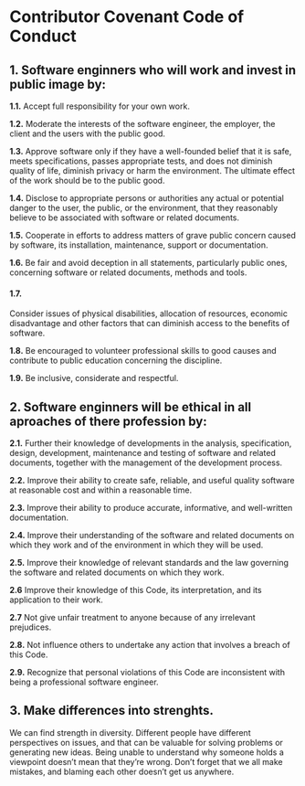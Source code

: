 # Contributor Covenant Code of Conduct

## 1. Software enginners who will work and invest in public image by:

**1.1.** Accept full responsibility for your own work.

**1.2.** Moderate the interests of the software engineer, the employer, the client and the users with the public good.

**1.3.** Approve software only if they have a well-founded belief that it is safe, meets specifications, passes appropriate tests, and does not diminish quality of life, diminish privacy or harm the environment. The ultimate effect of the work should be to the public good.

**1.4.** Disclose to appropriate persons or authorities any actual or potential danger to the user, the public, or the environment, that they reasonably believe to be associated with software or related documents.

**1.5.** Cooperate in efforts to address matters of grave public concern caused by software, its installation, maintenance, support or documentation.

**1.6.** Be fair and avoid deception in all statements, particularly public ones, concerning software or related documents, methods and tools.

#### 1.7. 
Consider issues of physical disabilities, allocation of resources, economic disadvantage and other factors that can diminish access to the benefits of software.

**1.8.** Be encouraged to volunteer professional skills to good causes and contribute to public education concerning the discipline.

**1.9.** Be inclusive, considerate and respectful.

## 2. Software enginners will be ethical in all aproaches of there profession by:
**2.1.** Further their knowledge of developments in the analysis, specification, design, development, maintenance and testing of software and related documents, together with the management of the development process.

**2.2.** Improve their ability to create safe, reliable, and useful quality software at reasonable cost and within a reasonable time.

**2.3.** Improve their ability to produce accurate, informative, and well-written documentation.

**2.4.** Improve their understanding of the software and related documents on which they work and of the environment in which they will be used.

**2.5.** Improve their knowledge of relevant standards and the law governing the software and related documents on which they work.

**2.6** Improve their knowledge of this Code, its interpretation, and its application to their work.

**2.7** Not give unfair treatment to anyone because of any irrelevant prejudices.

**2.8.** Not influence others to undertake any action that involves a breach of this Code.

**2.9.** Recognize that personal violations of this Code are inconsistent with being a professional software engineer.

## 3. Make differences into strenghts.
We can find strength in diversity. Different people have different perspectives on issues, and that can be valuable for solving problems or generating new ideas. Being unable to understand why someone holds a viewpoint doesn’t mean that they’re wrong. Don’t forget that we all make mistakes, and blaming each other doesn’t get us anywhere.
